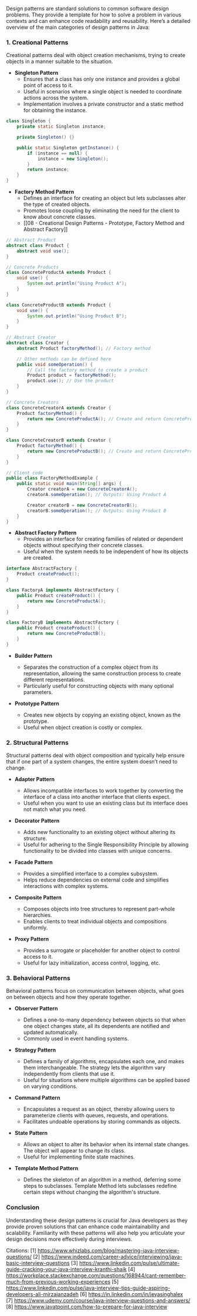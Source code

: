 Design patterns are standard solutions to common software design problems. They provide a template for how to solve a problem in various contexts and can enhance code readability and reusability. Here’s a detailed overview of the main categories of design patterns in Java:
### **1. Creational Patterns**
Creational patterns deal with object creation mechanisms, trying to create objects in a manner suitable to the situation.
- **Singleton Pattern**
  - Ensures that a class has only one instance and provides a global point of access to it.
  - Useful in scenarios where a single object is needed to coordinate actions across the system.
  - Implementation involves a private constructor and a static method for obtaining the instance.
```java
class Singleton {
    private static Singleton instance;

    private Singleton() {}

    public static Singleton getInstance() {
        if (instance == null) {
            instance = new Singleton();
        }
        return instance;
    }
}
```

- **Factory Method Pattern**
  - Defines an interface for creating an object but lets subclasses alter the type of created objects.
  - Promotes loose coupling by eliminating the need for the client to know about concrete classes.
  - [[08 - Creational Design Patterns - Prototype, Factory Method and Abstract Factory]]
```java
// Abstract Product
abstract class Product {
    abstract void use();
}

// Concrete Products
class ConcreteProductA extends Product {
    void use() {
        System.out.println("Using Product A");
    }
}

class ConcreteProductB extends Product {
    void use() {
        System.out.println("Using Product B");
    }
}

// Abstract Creator
abstract class Creator {
    abstract Product factoryMethod(); // Factory method

    // Other methods can be defined here
    public void someOperation() {
        // Call the factory method to create a product
        Product product = factoryMethod();
        product.use(); // Use the product
    }
}

// Concrete Creators
class ConcreteCreatorA extends Creator {
    Product factoryMethod() {
        return new ConcreteProductA(); // Create and return ConcreteProductA
    }
}

class ConcreteCreatorB extends Creator {
    Product factoryMethod() {
        return new ConcreteProductB(); // Create and return ConcreteProductB
    }
}

// Client code
public class FactoryMethodExample {
    public static void main(String[] args) {
        Creator creatorA = new ConcreteCreatorA();
        creatorA.someOperation(); // Outputs: Using Product A

        Creator creatorB = new ConcreteCreatorB();
        creatorB.someOperation(); // Outputs: Using Product B
    }
}
```

- **Abstract Factory Pattern**
  - Provides an interface for creating families of related or dependent objects without specifying their concrete classes.
  - Useful when the system needs to be independent of how its objects are created.
```java
interface AbstractFactory {
    Product createProduct();
}

class FactoryA implements AbstractFactory {
    public Product createProduct() {
        return new ConcreteProductA();
    }
}

class FactoryB implements AbstractFactory {
    public Product createProduct() {
        return new ConcreteProductB();
    }
}
```

- **Builder Pattern**
  - Separates the construction of a complex object from its representation, allowing the same construction process to create different representations.
  - Particularly useful for constructing objects with many optional parameters.

- **Prototype Pattern**
  - Creates new objects by copying an existing object, known as the prototype.
  - Useful when object creation is costly or complex.

### **2. Structural Patterns**
Structural patterns deal with object composition and typically help ensure that if one part of a system changes, the entire system doesn’t need to change.

- **Adapter Pattern**
  - Allows incompatible interfaces to work together by converting the interface of a class into another interface that clients expect.
  - Useful when you want to use an existing class but its interface does not match what you need.

- **Decorator Pattern**
  - Adds new functionality to an existing object without altering its structure.
  - Useful for adhering to the Single Responsibility Principle by allowing functionality to be divided into classes with unique concerns.

- **Facade Pattern**
  - Provides a simplified interface to a complex subsystem.
  - Helps reduce dependencies on external code and simplifies interactions with complex systems.

- **Composite Pattern**
  - Composes objects into tree structures to represent part-whole hierarchies.
  - Enables clients to treat individual objects and compositions uniformly.

- **Proxy Pattern**
  - Provides a surrogate or placeholder for another object to control access to it.
  - Useful for lazy initialization, access control, logging, etc.

### **3. Behavioral Patterns**
Behavioral patterns focus on communication between objects, what goes on between objects and how they operate together.

- **Observer Pattern**
  - Defines a one-to-many dependency between objects so that when one object changes state, all its dependents are notified and updated automatically.
  - Commonly used in event handling systems.

- **Strategy Pattern**
  - Defines a family of algorithms, encapsulates each one, and makes them interchangeable. The strategy lets the algorithm vary independently from clients that use it.
  - Useful for situations where multiple algorithms can be applied based on varying conditions.

- **Command Pattern**
  - Encapsulates a request as an object, thereby allowing users to parameterize clients with queues, requests, and operations.
  - Facilitates undoable operations by storing commands as objects.

- **State Pattern**
  - Allows an object to alter its behavior when its internal state changes. The object will appear to change its class.
  - Useful for implementing finite state machines.

- **Template Method Pattern**
  - Defines the skeleton of an algorithm in a method, deferring some steps to subclasses. Template Method lets subclasses redefine certain steps without changing the algorithm's structure.
  
### **Conclusion**
Understanding these design patterns is crucial for Java developers as they provide proven solutions that can enhance code maintainability and scalability. Familiarity with these patterns will also help you articulate your design decisions more effectively during interviews.

Citations:
[1] https://www.whizlabs.com/blog/mastering-java-interview-questions/
[2] https://www.indeed.com/career-advice/interviewing/java-basic-interview-questions
[3] https://www.linkedin.com/pulse/ultimate-guide-cracking-your-java-interview-kranthi-shaik
[4] https://workplace.stackexchange.com/questions/168944/cant-remember-much-from-previous-working-experiences
[5] https://www.linkedin.com/pulse/java-interview-tips-guide-aspiring-developers-ali-mirzajanzadeh
[6] https://in.linkedin.com/in/jeyasinghalex
[7] https://www.udemy.com/course/java-interview-questions-and-answers/
[8] https://www.javatpoint.com/how-to-prepare-for-java-interview